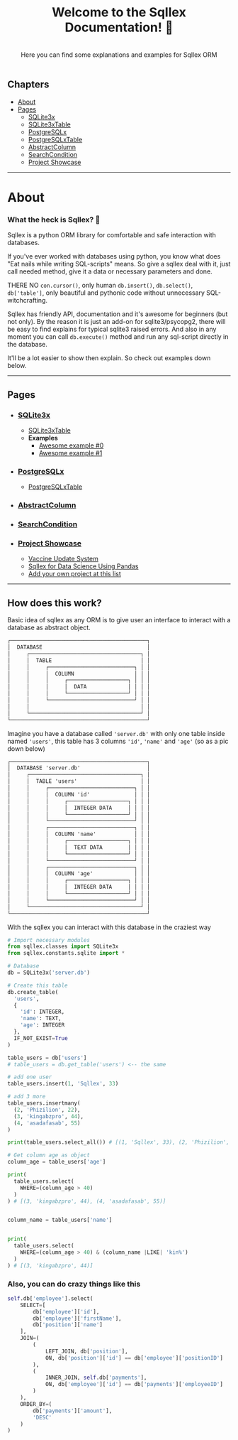  <div style="text-align: center">
<h1> Welcome to the Sqllex Documentation! 👋</h1>
<br>
Here you can find some explanations and examples for Sqllex ORM <br>
</div><br>


## Chapters
- [About](#About)
- [Pages](#Pages)
  - [SQLite3x](about-sqlite3x.md)
  - [SQLite3xTable](about-table.md)
  - [PostgreSQLx](about-postgresqlx.md)
  - [PostgreSQLxTable](about-table.md)
  - [AbstractColumn](about-column.md)
  - [SearchCondition](about-searchcondition.md)
  - [Project Showcase](sqllex-showcase.md)
 
---

# About

### What the heck is Sqllex? 🤔

Sqllex is a python ORM library for comfortable and safe interaction with databases.

If you've ever worked with databases using python, you know what does "Eat nails while writing SQL-scripts" means.
So give a sqllex deal with it, just call needed method, give it a data or necessary parameters and done.

THERE NO `con.cursor()`, only human `db.insert()`, `db.select()`, `db['table']`, 
only beautiful and pythonic code without unnecessary SQL-witchcrafting.

Sqllex has friendly API, documentation and it's awesome for beginners (but not only). 
By the reason it is just an add-on for sqlite3/psycopg2, there will be easy to find explains for typical sqlite3 raised errors.
And also in any moment you can call `db.execute()` method and run any sql-script directly in the database.

It'll be a lot easier to show then explain. So check out examples down below.

---

## Pages

- ### [SQLite3x](about-sqlite3x.md)
  - [SQLite3xTable](about-table.md) 
  - **Examples**
    - [Awesome example #0](examples/sqlite3x-aex-0.md)
    - [Awesome example #1](examples/sqlite3x-aex-1.md)
  
- ### [PostgreSQLx](about-postgresqlx.md)
  - [PostgreSQLxTable](about-table.md)
  
- ### [AbstractColumn](about-column.md)
  
- ### [SearchCondition](about-searchcondition.md)
  
- ### [Project Showcase](sqllex-showcase.md)
  - [Vaccine Update System](sqllex-showcase.md#vaccine-update-systemcase-vsu-src-by-kingabzprokingabzpro)
  - [Sqllex for Data Science Using Pandas](sqllex-showcase.md#sqllex-for-data-science-using-pandascase-dsup-src-by-kingabzprokingabzpro)
  - [Add your own project at this list](https://github.com/v1a0/sqllex/edit/main/docs/sqllex-showcase.md)


---

## How does this work?

Basic idea of sqllex as any ORM is to give user an interface to interact with a database as abstract object.

```markdown
┌───────────────────────────────────────────┐ 
│  DATABASE                                 │        
│     ┌───────────────────────────────────┐ │
│     │  TABLE                            │ │
│     │     ┌───────────────────────────┐ │ │
│     │     │  COLUMN                   │ │ │
│     │     │     ┌───────────────────┐ │ │ │
│     │     │     │  DATA             │ │ │ │
│     │     │     └───────────────────┘ │ │ │
│     │     └───────────────────────────┘ │ │
│     │                                   │ │
│     └───────────────────────────────────┘ │
└───────────────────────────────────────────┘
```

Imagine you have a database called `'server.db'` with only one table inside named `'users'`,
this table has 3 columns `'id'`, `'name'` and `'age'` (so as a pic down below)


```markdown
┌───────────────────────────────────────────┐ 
│  DATABASE 'server.db'                     │             
│     ┌───────────────────────────────────┐ │
│     │  TABLE 'users'                    │ │
│     │     ┌───────────────────────────┐ │ │
│     │     │  COLUMN 'id'              │ │ │
│     │     │     ┌───────────────────┐ │ │ │
│     │     │     │  INTEGER DATA     │ │ │ │
│     │     │     └───────────────────┘ │ │ │
│     │     └───────────────────────────┘ │ │
│     │     ┌───────────────────────────┐ │ │
│     │     │  COLUMN 'name'            │ │ │
│     │     │     ┌───────────────────┐ │ │ │
│     │     │     │  TEXT DATA        │ │ │ │
│     │     │     └───────────────────┘ │ │ │
│     │     └───────────────────────────┘ │ │
│     │     ┌───────────────────────────┐ │ │
│     │     │  COLUMN 'age'             │ │ │
│     │     │     ┌───────────────────┐ │ │ │
│     │     │     │  INTEGER DATA     │ │ │ │
│     │     │     └───────────────────┘ │ │ │
│     │     └───────────────────────────┘ │ │
│     └───────────────────────────────────┘ │
└───────────────────────────────────────────┘
```

With the sqllex you can interact with this database in the craziest way

```python
# Import necessary modules
from sqllex.classes import SQLite3x
from sqllex.constants.sqlite import *

# Database
db = SQLite3x('server.db')

# Create this table
db.create_table(
  'users',
  {
    'id': INTEGER,
    'name': TEXT,
    'age': INTEGER
  },
  IF_NOT_EXIST=True
)

table_users = db['users']
# table_users = db.get_table('users') <-- the same

# add one user
table_users.insert(1, 'Sqllex', 33)

# add 3 more
table_users.insertmany(
  (2, 'Phizilion', 22),
  (3, 'kingabzpro', 44),
  (4, 'asadafasab', 55)
)

print(table_users.select_all()) # [(1, 'Sqllex', 33), (2, 'Phizilion', 22), (3, 'kingabzpro', 44), (4, 'asadafasab', 55)]

# Get column age as object
column_age = table_users['age']

print(
  table_users.select(
    WHERE=(column_age > 40)
  )
) # [(3, 'kingabzpro', 44), (4, 'asadafasab', 55)]


column_name = table_users['name']


print(
  table_users.select(
    WHERE=(column_age > 40) & (column_name |LIKE| 'kin%')
  )
) # [(3, 'kingabzpro', 44)]
```

### Also, you can do crazy things like this

```python
self.db['employee'].select(
    SELECT=[
        db['employee']['id'],
        db['employee']['firstName'],
        db['position']['name']
    ],
    JOIN=(
        (
            LEFT_JOIN, db['position'],
            ON, db['position']['id'] == db['employee']['positionID']
        ),
        (
            INNER_JOIN, self.db['payments'],
            ON, db['employee']['id'] == db['payments']['employeeID']
        )
    ),
    ORDER_BY=(
        db['payments']['amount'],
        'DESC'
    )
)
```

